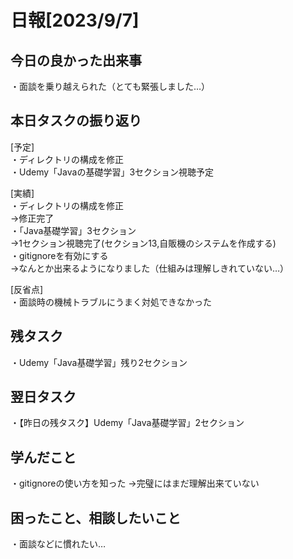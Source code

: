 
# 日報[2023/9/7]  
  
## 今日の良かった出来事  
・面談を乗り越えられた（とても緊張しました…）  
  
## 本日タスクの振り返り  
[予定]  
・ディレクトリの構成を修正  
・Udemy「Javaの基礎学習」3セクション視聴予定  
  
[実績]  
・ディレクトリの構成を修正  
→修正完了    
・「Java基礎学習」3セクション  
→1セクション視聴完了(セクション13,自販機のシステムを作成する)  
・gitignoreを有効にする  
→なんとか出来るようになりました（仕組みは理解しきれていない…）  

  
[反省点]  
・面談時の機械トラブルにうまく対処できなかった    
  
## 残タスク  
・Udemy「Java基礎学習」残り2セクション  
  
## 翌日タスク  
・【昨日の残タスク】Udemy「Java基礎学習」2セクション    
  
## 学んだこと  
・gitignoreの使い方を知った
→完璧にはまだ理解出来ていない  
  
## 困ったこと、相談したいこと  
・面談などに慣れたい…
